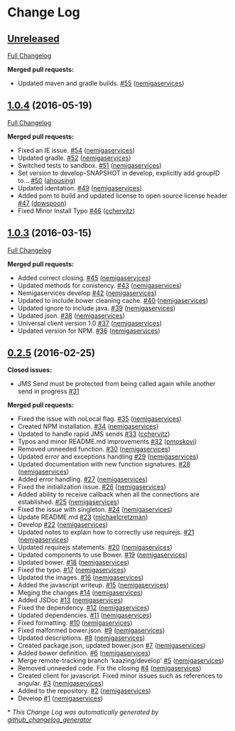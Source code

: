 # Change Log

## [Unreleased](https://github.com/kaazing/universal-client/tree/HEAD)

[Full Changelog](https://github.com/kaazing/universal-client/compare/1.0.4...HEAD)

**Merged pull requests:**

- Updated maven and gradle builds. [\#55](https://github.com/kaazing/universal-client/pull/55) ([nemigaservices](https://github.com/nemigaservices))

## [1.0.4](https://github.com/kaazing/universal-client/tree/1.0.4) (2016-05-19)
[Full Changelog](https://github.com/kaazing/universal-client/compare/1.0.3...1.0.4)

**Merged pull requests:**

- Fixed an IE issue. [\#54](https://github.com/kaazing/universal-client/pull/54) ([nemigaservices](https://github.com/nemigaservices))
- Updated gradle. [\#52](https://github.com/kaazing/universal-client/pull/52) ([nemigaservices](https://github.com/nemigaservices))
- Switched tests to sandbox. [\#51](https://github.com/kaazing/universal-client/pull/51) ([nemigaservices](https://github.com/nemigaservices))
- Set version to develop-SNAPSHOT in develop, explicitly add groupID to… [\#50](https://github.com/kaazing/universal-client/pull/50) ([ahousing](https://github.com/ahousing))
- Updated identation. [\#49](https://github.com/kaazing/universal-client/pull/49) ([nemigaservices](https://github.com/nemigaservices))
- Added pom to build and updated license to open source license header [\#47](https://github.com/kaazing/universal-client/pull/47) ([dpwspoon](https://github.com/dpwspoon))
- Fixed Minor Install Typo [\#46](https://github.com/kaazing/universal-client/pull/46) ([cchervitz](https://github.com/cchervitz))

## [1.0.3](https://github.com/kaazing/universal-client/tree/1.0.3) (2016-03-15)
[Full Changelog](https://github.com/kaazing/universal-client/compare/0.2.5...1.0.3)

**Merged pull requests:**

- Added correct closing. [\#45](https://github.com/kaazing/universal-client/pull/45) ([nemigaservices](https://github.com/nemigaservices))
- Updated methods for conistency. [\#43](https://github.com/kaazing/universal-client/pull/43) ([nemigaservices](https://github.com/nemigaservices))
- Nemigaservices develop [\#42](https://github.com/kaazing/universal-client/pull/42) ([nemigaservices](https://github.com/nemigaservices))
- Updated to include bower cleaning cache. [\#40](https://github.com/kaazing/universal-client/pull/40) ([nemigaservices](https://github.com/nemigaservices))
- Updated ignore to include java. [\#39](https://github.com/kaazing/universal-client/pull/39) ([nemigaservices](https://github.com/nemigaservices))
- Updated json. [\#38](https://github.com/kaazing/universal-client/pull/38) ([nemigaservices](https://github.com/nemigaservices))
- Universal client version 1.0 [\#37](https://github.com/kaazing/universal-client/pull/37) ([nemigaservices](https://github.com/nemigaservices))
- Updated version for NPM. [\#36](https://github.com/kaazing/universal-client/pull/36) ([nemigaservices](https://github.com/nemigaservices))

## [0.2.5](https://github.com/kaazing/universal-client/tree/0.2.5) (2016-02-25)
**Closed issues:**

- JMS Send must be protected from being called again while another send in progress [\#31](https://github.com/kaazing/universal-client/issues/31)

**Merged pull requests:**

- Fixed the issue with noLocal flag. [\#35](https://github.com/kaazing/universal-client/pull/35) ([nemigaservices](https://github.com/nemigaservices))
- Created NPM installation. [\#34](https://github.com/kaazing/universal-client/pull/34) ([nemigaservices](https://github.com/nemigaservices))
- Updated to handle rapid JMS sends [\#33](https://github.com/kaazing/universal-client/pull/33) ([cchervitz](https://github.com/cchervitz))
- Typos and minor README.md improvements [\#32](https://github.com/kaazing/universal-client/pull/32) ([pmoskovi](https://github.com/pmoskovi))
- Removed unneeded function. [\#30](https://github.com/kaazing/universal-client/pull/30) ([nemigaservices](https://github.com/nemigaservices))
- Updated error and exceptions handling [\#29](https://github.com/kaazing/universal-client/pull/29) ([nemigaservices](https://github.com/nemigaservices))
- Updated documentation with new function signatures. [\#28](https://github.com/kaazing/universal-client/pull/28) ([nemigaservices](https://github.com/nemigaservices))
- Added error handling. [\#27](https://github.com/kaazing/universal-client/pull/27) ([nemigaservices](https://github.com/nemigaservices))
- Fixed the initialization issue. [\#26](https://github.com/kaazing/universal-client/pull/26) ([nemigaservices](https://github.com/nemigaservices))
- Added ability to receive callback when all the connections are established. [\#25](https://github.com/kaazing/universal-client/pull/25) ([nemigaservices](https://github.com/nemigaservices))
- Fixed the issue with singleton. [\#24](https://github.com/kaazing/universal-client/pull/24) ([nemigaservices](https://github.com/nemigaservices))
- Update README.md [\#23](https://github.com/kaazing/universal-client/pull/23) ([michaelcretzman](https://github.com/michaelcretzman))
- Develop [\#22](https://github.com/kaazing/universal-client/pull/22) ([nemigaservices](https://github.com/nemigaservices))
- Updated notes to explain how to correctly use requirejs. [\#21](https://github.com/kaazing/universal-client/pull/21) ([nemigaservices](https://github.com/nemigaservices))
- Updated requirejs statements. [\#20](https://github.com/kaazing/universal-client/pull/20) ([nemigaservices](https://github.com/nemigaservices))
- Updated components to use Bower. [\#19](https://github.com/kaazing/universal-client/pull/19) ([nemigaservices](https://github.com/nemigaservices))
- Updated bower. [\#18](https://github.com/kaazing/universal-client/pull/18) ([nemigaservices](https://github.com/nemigaservices))
- Fixed the typo. [\#17](https://github.com/kaazing/universal-client/pull/17) ([nemigaservices](https://github.com/nemigaservices))
- Updated the images. [\#16](https://github.com/kaazing/universal-client/pull/16) ([nemigaservices](https://github.com/nemigaservices))
- Added the javascript writeup. [\#15](https://github.com/kaazing/universal-client/pull/15) ([nemigaservices](https://github.com/nemigaservices))
- Meging the changes [\#14](https://github.com/kaazing/universal-client/pull/14) ([nemigaservices](https://github.com/nemigaservices))
- Added JSDoc [\#13](https://github.com/kaazing/universal-client/pull/13) ([nemigaservices](https://github.com/nemigaservices))
- Fixed the dependency. [\#12](https://github.com/kaazing/universal-client/pull/12) ([nemigaservices](https://github.com/nemigaservices))
- Updated dependencies. [\#11](https://github.com/kaazing/universal-client/pull/11) ([nemigaservices](https://github.com/nemigaservices))
- Fixed formatting. [\#10](https://github.com/kaazing/universal-client/pull/10) ([nemigaservices](https://github.com/nemigaservices))
- Fixed malformed bower.json. [\#9](https://github.com/kaazing/universal-client/pull/9) ([nemigaservices](https://github.com/nemigaservices))
- Updated descriptions. [\#8](https://github.com/kaazing/universal-client/pull/8) ([nemigaservices](https://github.com/nemigaservices))
- Created package.json, updated bower.json [\#7](https://github.com/kaazing/universal-client/pull/7) ([nemigaservices](https://github.com/nemigaservices))
- Added bower definition. [\#6](https://github.com/kaazing/universal-client/pull/6) ([nemigaservices](https://github.com/nemigaservices))
- Merge remote-tracking branch 'kaazing/develop' [\#5](https://github.com/kaazing/universal-client/pull/5) ([nemigaservices](https://github.com/nemigaservices))
- Removed unneeded code. Fix the closing [\#4](https://github.com/kaazing/universal-client/pull/4) ([nemigaservices](https://github.com/nemigaservices))
- Created client for javascript. Fixed minor issues such as references to angular. [\#3](https://github.com/kaazing/universal-client/pull/3) ([nemigaservices](https://github.com/nemigaservices))
- Added to the repository. [\#2](https://github.com/kaazing/universal-client/pull/2) ([nemigaservices](https://github.com/nemigaservices))
- Develop [\#1](https://github.com/kaazing/universal-client/pull/1) ([nemigaservices](https://github.com/nemigaservices))



\* *This Change Log was automatically generated by [github_changelog_generator](https://github.com/skywinder/Github-Changelog-Generator)*